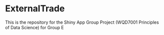# ExternalTrade
This is the repository for the Shiny App Group Project (WQD7001 Principles of Data Science) for Group E
